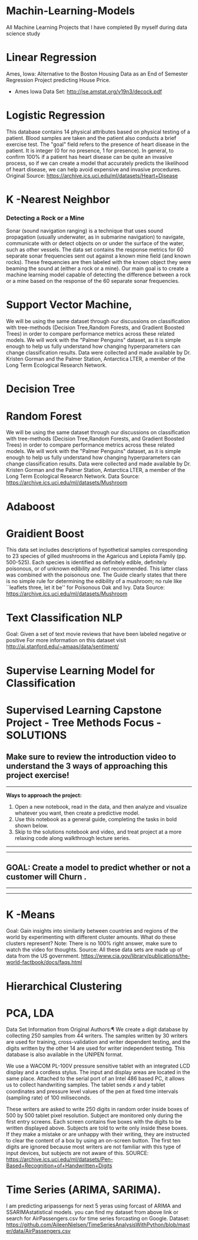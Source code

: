 # Machin-Learning-Models
All Machine Learning Projects that I have completed By myself during data science study
# Linear Regression 
Ames, Iowa: Alternative to the Boston Housing Data as an End of Semester Regression Project predicting House Price.
* Ames Iowa Data Set: http://jse.amstat.org/v19n3/decock.pdf

# Logistic Regression
This database contains 14 physical attributes based on physical testing of a patient. Blood samples are taken and the patient also conducts a brief exercise test. The "goal" field refers to the presence of heart disease in the patient. It is integer (0 for no presence, 1 for presence). In general, to confirm 100% if a patient has heart disease can be quite an invasive process, so if we can create a model that accurately predicts the likelihood of heart disease, we can help avoid expensive and invasive procedures.
Original Source: https://archive.ics.uci.edu/ml/datasets/Heart+Disease

# K -Nearest Neighbor 
### Detecting a Rock or a Mine

Sonar (sound navigation ranging) is a technique that uses sound propagation (usually underwater, as in submarine navigation) to navigate, communicate with or detect objects on or under the surface of the water, such as other vessels.
The data set contains the response metrics for 60 separate sonar frequencies sent out against a known mine field (and known rocks). These frequencies are then labeled with the known object they were beaming the sound at (either a rock or a mine). 
Our main goal is to create a machine learning model capable of detecting the difference between a rock or a mine based on the response of the 60 separate sonar frequencies.

# Support Vector Machine,
We will be using the same dataset through our discussions on classification with tree-methods (Decision Tree,Random Forests, and Gradient Boosted Trees) in order to compare performance metrics across these related models.
We will work with the "Palmer Penguins" dataset, as it is simple enough to help us fully understand how changing hyperparameters can change classification results.
Data were collected and made available by Dr. Kristen Gorman and the Palmer Station, Antarctica LTER, a member of the Long Term Ecological Research Network.

# Decision Tree 
# Random Forest 
We will be using the same dataset through our discussions on classification with tree-methods (Decision Tree,Random Forests, and Gradient Boosted Trees) in order to compare performance metrics across these related models.
We will work with the "Palmer Penguins" dataset, as it is simple enough to help us fully understand how changing hyperparameters can change classification results.
Data were collected and made available by Dr. Kristen Gorman and the Palmer Station, Antarctica LTER, a member of the Long Term Ecological Research Network.
Data Source: https://archive.ics.uci.edu/ml/datasets/Mushroom

# Adaboost 
# Graidient Boost
This data set includes descriptions of hypothetical samples corresponding to 23 species of gilled mushrooms in the Agaricus and Lepiota Family (pp. 500-525). Each species is identified as definitely edible, definitely poisonous, or of unknown edibility and not recommended. This latter class was combined with the poisonous one. The Guide clearly states that there is no simple rule for determining the edibility of a mushroom; no rule like ``leaflets three, let it be'' for Poisonous Oak and Ivy.
Data Source: https://archive.ics.uci.edu/ml/datasets/Mushroom

# Text Classification NLP 
Goal: Given a set of text movie reviews that have been labeled negative or positive
For more information on this dataset visit http://ai.stanford.edu/~amaas/data/sentiment/

# Supervise Learning Model for Classification
# Supervised Learning Capstone Project - Tree Methods Focus - SOLUTIONS



## Make sure to review the introduction video to understand the 3 ways of approaching this project exercise!

----

**Ways to approach the project:**
   1. Open a new notebook, read in the data, and then analyze and visualize whatever you want, then create a predictive model.
   2. Use this notebook as a general guide, completing the tasks in bold shown below.
   3. Skip to the solutions notebook and video, and treat project at a more relaxing code along walkthrough lecture series.

------
------

## GOAL: Create a model to predict whether or not a customer will Churn .

----
----



# K -Means 
Goal:
Gain insights into similarity between countries and regions of the world by experimenting with different cluster amounts. What do these clusters represent? Note: There is no 100% right answer, make sure to watch the video for thoughts.
Source: All these data sets are made up of data from the US government. https://www.cia.gov/library/publications/the-world-factbook/docs/faqs.html


# Hierarchical Clustering 
# PCA, LDA 
Data Set Information from Original Authors:¶
We create a digit database by collecting 250 samples from 44 writers. The samples written by 30 writers are used for training, cross-validation and writer dependent testing, and the digits written by the other 14 are used for writer independent testing. This database is also available in the UNIPEN format.

We use a WACOM PL-100V pressure sensitive tablet with an integrated LCD display and a cordless stylus. The input and display areas are located in the same place. Attached to the serial port of an Intel 486 based PC, it allows us to collect handwriting samples. The tablet sends  𝑥
  and  𝑦
  tablet coordinates and pressure level values of the pen at fixed time intervals (sampling rate) of 100 miliseconds.

These writers are asked to write 250 digits in random order inside boxes of 500 by 500 tablet pixel resolution. Subject are monitored only during the first entry screens. Each screen contains five boxes with the digits to be written displayed above. Subjects are told to write only inside these boxes. If they make a mistake or are unhappy with their writing, they are instructed to clear the content of a box by using an on-screen button. The first ten digits are ignored because most writers are not familiar with this type of input devices, but subjects are not aware of this.
SOURCE: https://archive.ics.uci.edu/ml/datasets/Pen-Based+Recognition+of+Handwritten+Digits

# Time Series (ARIMA, SARIMA).
I am predicting aripassengs for next 5 yeras using forcast of ARIMA and SSARIMAstatistical models. you can find my dataset from above link or search for AirPassengers.csv for time series forcasting on Google.
Dataset: https://github.com/AileenNielsen/TimeSeriesAnalysisWithPython/blob/master/data/AirPassengers.csv
